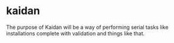 kaidan
======

The purpose of Kaidan will be a way of performing serial tasks like installations complete with validation and things like that.
